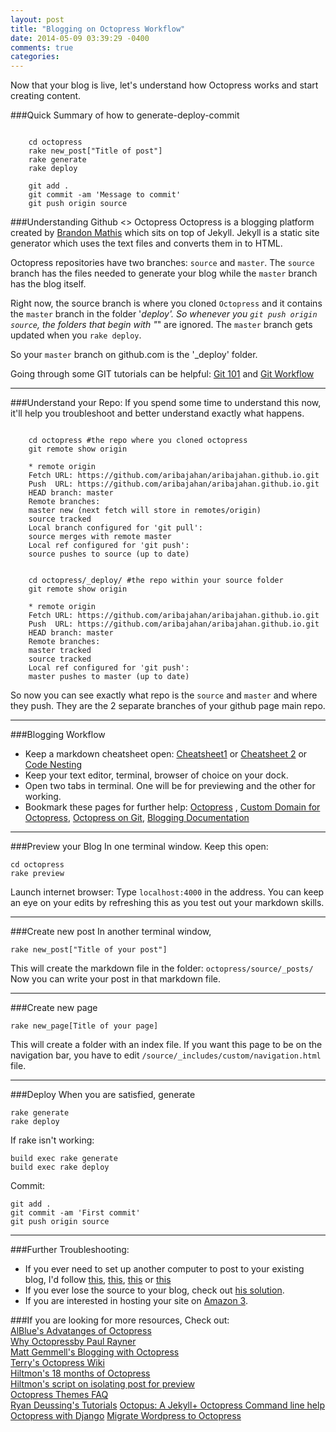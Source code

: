 ```yaml
---
layout: post
title: "Blogging on Octopress Workflow"
date: 2014-05-09 03:39:29 -0400
comments: true
categories: 
---
```

Now that your blog is live, let's understand how Octopress works and start creating content. 
<!--more-->
###Quick Summary of how to generate-deploy-commit
<pre><code>
	cd octopress
	rake new_post["Title of post"]
	rake generate 
	rake deploy

	git add .
	git commit -am 'Message to commit'
	git push origin source
</code></pre>

###Understanding Github <> Octopress
Octopress is a blogging platform created by [Brandon Mathis](http://brandonmathis.com/) which sits on top of Jekyll. Jekyll is a static site generator which uses the text files and converts them in to HTML.   

Octopress repositories have two branches: `source` and `master`. The `source` branch has the files needed to generate your blog while the `master` branch has the blog itself.  

Right now, the source branch is where you cloned `Octopress` and it contains the `master` branch in the folder '_deploy'. So whenever you `git push origin source`,  the folders that begin with "_" are ignored. The `master` branch gets updated when you `rake deploy`.   

So your `master` branch on github.com is the '_deploy' folder.   

Going through some GIT tutorials can be helpful: [Git 101](http://jnakano.com/blog/uncategorized/github-101-an-intro-to-git/) and [Git Workflow](https://www.atlassian.com/git/workflows#!workflow-forking)  

_______
###Understand your Repo:
If you spend some time to understand this now, it'll help you troubleshoot and better understand exactly what happens. 
<pre><code>
	cd octopress #the repo where you cloned octopress
	git remote show origin

	* remote origin
	Fetch URL: https://github.com/aribajahan/aribajahan.github.io.git
  	Push  URL: https://github.com/aribajahan/aribajahan.github.io.git
  	HEAD branch: master
  	Remote branches:
    master new (next fetch will store in remotes/origin)
    source tracked
  	Local branch configured for 'git pull':
    source merges with remote master
  	Local ref configured for 'git push':
    source pushes to source (up to date)
</code></pre>

<pre><code>
	cd octopress/_deploy/ #the repo within your source folder
	git remote show origin

	* remote origin
  	Fetch URL: https://github.com/aribajahan/aribajahan.github.io.git
  	Push  URL: https://github.com/aribajahan/aribajahan.github.io.git
  	HEAD branch: master
  	Remote branches:
    master tracked
    source tracked
  	Local ref configured for 'git push':
    master pushes to master (up to date)
</code></pre>

So now you can see exactly what repo is the `source` and `master` and where they push. They are the 2 separate branches of your github page main repo.


_______
###Blogging Workflow
+ Keep a markdown cheatsheet open: [Cheatsheet1](https://github.com/adam-p/markdown-here/wiki/Markdown-Cheatsheet) or [Cheatsheet 2](https://github.com/NeQuissimus/MarkdownByExample/wiki/MarkdownSyntax) or [Code Nesting](http://meta.stackexchange.com/questions/3792/how-to-nest-code-within-a-list-using-markdown)
+ Keep your text editor, terminal, browser of choice on your dock. 
+ Open two tabs in terminal. One will be for previewing and the other for working. 
+ Bookmark these pages for further help: [Octopress](http://octopress.org/docs/) , [Custom Domain for Octopress](http://robdodson.me/blog/2012/04/30/custom-domain-with-octopress-and-github-pages/), [Octopress on Git](https://github.com/imathis/octopress), [Blogging Documentation](http://octopress.org/docs/blogging/)

_______
###Preview your Blog
In one terminal window. Keep this open:   
<pre><code>cd octopress
rake preview</code></pre>
Launch internet browser: Type `localhost:4000` in the address. You can keep an eye on your edits by refreshing this as you test out your markdown skills.  

_______
###Create new post
In another terminal window, 
<pre><code>rake new_post["Title of your post"]</code></pre>  
This will create the markdown file in the folder: `octopress/source/_posts/`  
Now you can write your post in that markdown file. 

_______
###Create new page
<pre><code>rake new_page[Title of your page]</code></pre>  
This will create a folder with an index file. If you want this page to be on the navigation bar, you have to edit `/source/_includes/custom/navigation.html` file. 

_______
###Deploy
When you are satisfied, generate   
<pre><code>rake generate
rake deploy</code></pre>  

If rake isn't working:   
<pre><code>build exec rake generate
build exec rake deploy</code></pre>  

Commit:   
<pre><code>git add .
git commit -am 'First commit'
git push origin source</code></pre>


_______
###Further Troubleshooting: 
- If you ever need to set up another computer to post to your existing blog, I'd follow [this](http://scottcheng.com/blog/2012/11/setting-up-existing-octopress-blog-on-a-new-computer/), [this](http://quibb.com/links/octopress-setting-up-a-blog-and-contributing-to-an-existing-one/view), [this](http://blog.zerosharp.com/clone-your-octopress-to-blog-from-two-places/) or [this](http://fernandomayer.github.io/blog/2013/03/02/configuring-octopress/)  
- If you ever lose the source to your blog, check out [his solution](http://blog.pezholio.co.uk/2013/04/lost-the-source-to-my-octopress-blog-ooops/).  
- If you are interested in hosting your site on [Amazon 3](http://www.julianbonilla.com/blog/2012/11/05/octopress-on-amazon-s3/).   

###If you are looking for more resources, Check out:  
[AlBlue's Advatanges of Octopress](http://alblue.bandlem.com/2012/02/advantages-of-octopress.html)  
[Why Octopressby Paul Rayner](http://thepaulrayner.com/blog/2013/02/04/blogging-with-octopress-and-github-pages/)  
[Matt Gemmell's Blogging with Octopress](http://mattgemmell.com/blogging-with-octopress/)  
[Terry's Octopress Wiki](http://terry.im/wiki/terry/Octopress.html)  
[Hiltmon's 18 months of Octopress](http://hiltmon.com/blog/2013/04/17/18-months-of-octopress/)  
[Hiltmon's script on isolating post for preview](http://hiltmon.com/blog/2012/07/18/octopress-post-and-publish/)  
[Octopress Themes FAQ](http://octopressthemes.com/faq/)  
[Ryan Deussing's Tutorials](http://ryandeussing.com/)
[Octopus: A Jekyll+ Octopress Command line help](http://chrissimpkins.github.io/octopus/)  
[Octopress with Django](http://www.viggiosoft.com/blog/blog/2011/09/28/setting-up-a-blog-with-octopress/)
[Migrate Wordpress to Octopress](http://www.dinduks.com/yet-another-blog-that-migrates-to-octopress/)  







